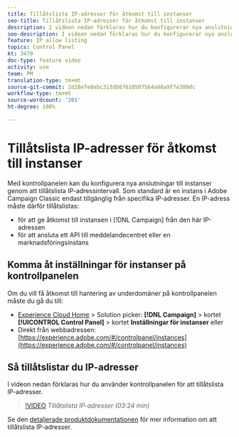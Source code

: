 ```yaml
---
title: Tillåtslista IP-adresser för åtkomst till instanser
seo-title: Tillåtslista IP-adresser för åtkomst till instanser
description: I videon nedan förklaras hur du konfigurerar nya anslutningar till instanser genom att tillåtslista IP-adressintervall.
seo-description: I videon nedan förklaras hur du konfigurerar nya anslutningar till instanser genom att tillåtslista IP-adressintervall.
feature: IP allow listing
topics: Control Panel
kt: 3479
doc-type: feature video
activity: use
team: PM
translation-type: tm+mt
source-git-commit: 2d28efe0abc313db87610507564a08a9f7e380dc
workflow-type: tm+mt
source-wordcount: '201'
ht-degree: 100%

---
```



# Tillåtslista IP-adresser för åtkomst till instanser

Med kontrollpanelen kan du konfigurera nya anslutningar till instanser genom att tillåtslista IP-adressintervall. Som standard är en instans i Adobe Campaign Classic endast tillgänglig från specifika IP-adresser. En IP-adress måste därför tillåtslistas:

* för att ge åtkomst till instansen i [!DNL Campaign] från den här IP-adressen
* för att ansluta ett API till meddelandecentret eller en marknadsföringsinstans

## Komma åt inställningar för instanser på kontrollpanelen

Om du vill få åtkomst till hantering av underdomäner på kontrollpanelen måste du gå du till:

* [Experience Cloud Home](https://experience.adobe.com/#/home) > Solution picker: **[!DNL Campaign]** > kortet **[!UICONTROL Control Panel]** > kortet **Inställningar för instanser**
eller
* Direkt från webbadressen: [https://experience.adobe.com/#/controlpanel/instances](https://experience.adobe.com/#/controlpanel/instances)

## Så tillåtslistar du IP-adresser

I videon nedan förklaras hur du använder kontrollpanelen för att tillåtslista IP-adresser.

>[!VIDEO](https://video.tv.adobe.com/v/28726?quality=12)
*Tillåtslista IP-adresser (03:24 min)*

Se den [detaljerade produktdokumentationen](https://helpx.adobe.com/se/campaign/kb/control-panel-instance-settings.html) för mer information om att tillåtslista IP-adresser.
